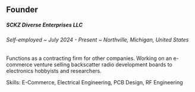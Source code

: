 ## Founder 
##### SCKZ Diverse Enterprises LLC
###### Self-employed ~ July 2024 - Present ~ Northville, Michigan, United States

Functions as a contracting firm for other companies.  Working on an e-commerce venture selling backscatter radio development boards to electronics hobbyists and researchers.

Skills: E-Commerce, Electrical Engineering, PCB Design, RF Engineering
